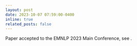 ```yaml
---
layout: post
date: 2023-10-07 07:59:00-0400
inline: true
related_posts: false
---
```


Paper accepted to the EMNLP 2023 Main Conference, see .
